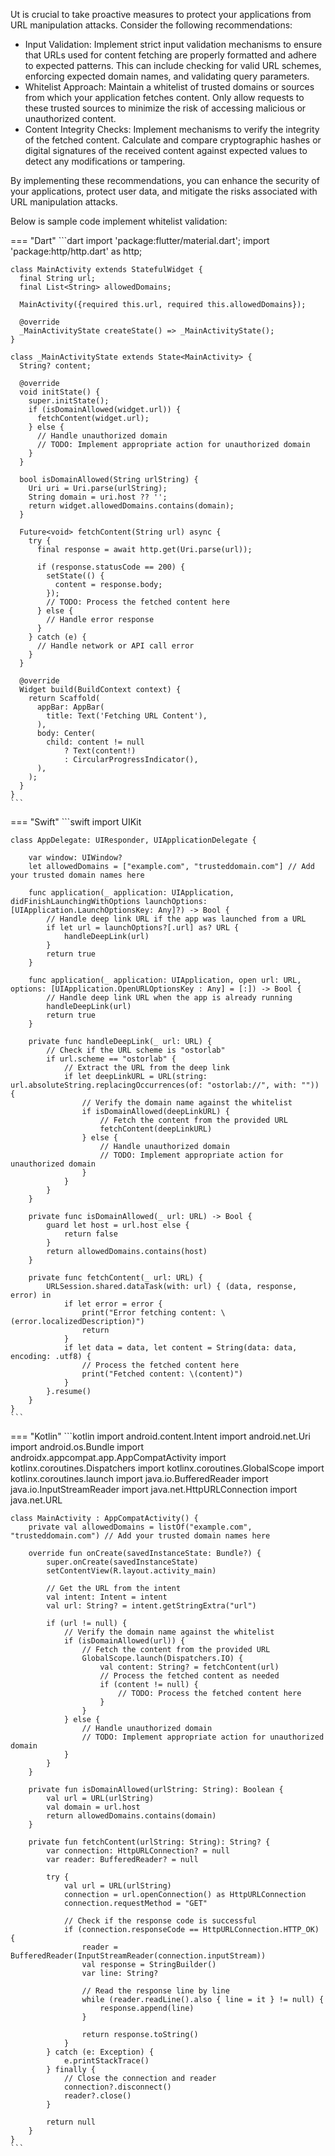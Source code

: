Ut is crucial to take proactive measures to protect your applications from URL manipulation attacks. Consider the following recommendations:

* Input Validation: Implement strict input validation mechanisms to ensure that URLs used for content fetching are properly formatted and adhere to expected patterns. This can include checking for valid URL schemes, enforcing expected domain names, and validating query parameters.
* Whitelist Approach: Maintain a whitelist of trusted domains or sources from which your application fetches content. Only allow requests to these trusted sources to minimize the risk of accessing malicious or unauthorized content.
* Content Integrity Checks: Implement mechanisms to verify the integrity of the fetched content. Calculate and compare cryptographic hashes or digital signatures of the received content against expected values to detect any modifications or tampering.

By implementing these recommendations, you can enhance the security of your applications, protect user data, and mitigate the risks associated with URL manipulation attacks.

Below is sample code implement whitelist validation:


=== "Dart"
	```dart
	import 'package:flutter/material.dart';
	import 'package:http/http.dart' as http;
	
	class MainActivity extends StatefulWidget {
	  final String url;
	  final List<String> allowedDomains;
	
	  MainActivity({required this.url, required this.allowedDomains});
	
	  @override
	  _MainActivityState createState() => _MainActivityState();
	}
	
	class _MainActivityState extends State<MainActivity> {
	  String? content;
	
	  @override
	  void initState() {
	    super.initState();
	    if (isDomainAllowed(widget.url)) {
	      fetchContent(widget.url);
	    } else {
	      // Handle unauthorized domain
	      // TODO: Implement appropriate action for unauthorized domain
	    }
	  }
	
	  bool isDomainAllowed(String urlString) {
	    Uri uri = Uri.parse(urlString);
	    String domain = uri.host ?? '';
	    return widget.allowedDomains.contains(domain);
	  }
	
	  Future<void> fetchContent(String url) async {
	    try {
	      final response = await http.get(Uri.parse(url));
	
	      if (response.statusCode == 200) {
	        setState(() {
	          content = response.body;
	        });
	        // TODO: Process the fetched content here
	      } else {
	        // Handle error response
	      }
	    } catch (e) {
	      // Handle network or API call error
	    }
	  }
	
	  @override
	  Widget build(BuildContext context) {
	    return Scaffold(
	      appBar: AppBar(
	        title: Text('Fetching URL Content'),
	      ),
	      body: Center(
	        child: content != null
	            ? Text(content!)
	            : CircularProgressIndicator(),
	      ),
	    );
	  }
	}
	```


=== "Swift"
	```swift
	import UIKit
	
	class AppDelegate: UIResponder, UIApplicationDelegate {
	
	    var window: UIWindow?
	    let allowedDomains = ["example.com", "trusteddomain.com"] // Add your trusted domain names here
	
	    func application(_ application: UIApplication, didFinishLaunchingWithOptions launchOptions: [UIApplication.LaunchOptionsKey: Any]?) -> Bool {
	        // Handle deep link URL if the app was launched from a URL
	        if let url = launchOptions?[.url] as? URL {
	            handleDeepLink(url)
	        }
	        return true
	    }
	
	    func application(_ application: UIApplication, open url: URL, options: [UIApplication.OpenURLOptionsKey : Any] = [:]) -> Bool {
	        // Handle deep link URL when the app is already running
	        handleDeepLink(url)
	        return true
	    }
	
	    private func handleDeepLink(_ url: URL) {
	        // Check if the URL scheme is "ostorlab"
	        if url.scheme == "ostorlab" {
	            // Extract the URL from the deep link
	            if let deepLinkURL = URL(string: url.absoluteString.replacingOccurrences(of: "ostorlab://", with: "")) {
	                // Verify the domain name against the whitelist
	                if isDomainAllowed(deepLinkURL) {
	                    // Fetch the content from the provided URL
	                    fetchContent(deepLinkURL)
	                } else {
	                    // Handle unauthorized domain
	                    // TODO: Implement appropriate action for unauthorized domain
	                }
	            }
	        }
	    }
	
	    private func isDomainAllowed(_ url: URL) -> Bool {
	        guard let host = url.host else {
	            return false
	        }
	        return allowedDomains.contains(host)
	    }
	
	    private func fetchContent(_ url: URL) {
	        URLSession.shared.dataTask(with: url) { (data, response, error) in
	            if let error = error {
	                print("Error fetching content: \(error.localizedDescription)")
	                return
	            }
	            if let data = data, let content = String(data: data, encoding: .utf8) {
	                // Process the fetched content here
	                print("Fetched content: \(content)")
	            }
	        }.resume()
	    }
	}
	```


=== "Kotlin"
	```kotlin
	import android.content.Intent
	import android.net.Uri
	import android.os.Bundle
	import androidx.appcompat.app.AppCompatActivity
	import kotlinx.coroutines.Dispatchers
	import kotlinx.coroutines.GlobalScope
	import kotlinx.coroutines.launch
	import java.io.BufferedReader
	import java.io.InputStreamReader
	import java.net.HttpURLConnection
	import java.net.URL
	
	class MainActivity : AppCompatActivity() {
	    private val allowedDomains = listOf("example.com", "trusteddomain.com") // Add your trusted domain names here
	
	    override fun onCreate(savedInstanceState: Bundle?) {
	        super.onCreate(savedInstanceState)
	        setContentView(R.layout.activity_main)
	
	        // Get the URL from the intent
	        val intent: Intent = intent
	        val url: String? = intent.getStringExtra("url")
	
	        if (url != null) {
	            // Verify the domain name against the whitelist
	            if (isDomainAllowed(url)) {
	                // Fetch the content from the provided URL
	                GlobalScope.launch(Dispatchers.IO) {
	                    val content: String? = fetchContent(url)
	                    // Process the fetched content as needed
	                    if (content != null) {
	                        // TODO: Process the fetched content here
	                    }
	                }
	            } else {
	                // Handle unauthorized domain
	                // TODO: Implement appropriate action for unauthorized domain
	            }
	        }
	    }
	
	    private fun isDomainAllowed(urlString: String): Boolean {
	        val url = URL(urlString)
	        val domain = url.host
	        return allowedDomains.contains(domain)
	    }
	
	    private fun fetchContent(urlString: String): String? {
	        var connection: HttpURLConnection? = null
	        var reader: BufferedReader? = null
	
	        try {
	            val url = URL(urlString)
	            connection = url.openConnection() as HttpURLConnection
	            connection.requestMethod = "GET"
	
	            // Check if the response code is successful
	            if (connection.responseCode == HttpURLConnection.HTTP_OK) {
	                reader = BufferedReader(InputStreamReader(connection.inputStream))
	                val response = StringBuilder()
	                var line: String?
	
	                // Read the response line by line
	                while (reader.readLine().also { line = it } != null) {
	                    response.append(line)
	                }
	
	                return response.toString()
	            }
	        } catch (e: Exception) {
	            e.printStackTrace()
	        } finally {
	            // Close the connection and reader
	            connection?.disconnect()
	            reader?.close()
	        }
	
	        return null
	    }
	}
	```
